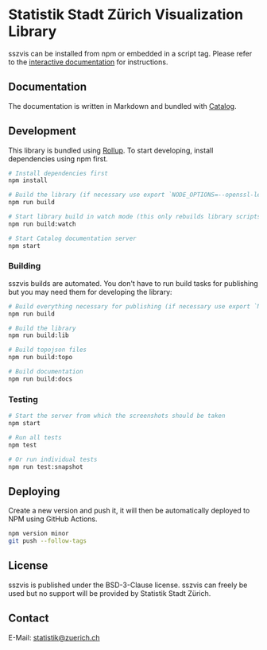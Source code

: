 # Statistik Stadt Zürich Visualization Library

sszvis can be installed from npm or embedded in a script tag. Please refer to the [interactive documentation](https://statistikstadtzuerich.github.io/sszvis/) for instructions.

## Documentation

The documentation is written in Markdown and bundled with [Catalog](https://www.catalog.style/).

## Development

This library is bundled using [Rollup](https://rollupjs.org/). To start developing, install dependencies using npm first.

```sh
# Install dependencies first
npm install

# Build the library (if necessary use export `NODE_OPTIONS=--openssl-legacy-provider`)
npm run build

# Start library build in watch mode (this only rebuilds library scripts, not things like topojson)
npm run build:watch

# Start Catalog documentation server
npm start
```

### Building

sszvis builds are automated. You don't have to run build tasks for publishing but you may need them for developing the library:

```sh
# Build everything necessary for publishing (if necessary use export `NODE_OPTIONS=--openssl-legacy-provider`)
npm run build

# Build the library
npm run build:lib

# Build topojson files
npm run build:topo

# Build documentation
npm run build:docs
```

### Testing

```sh
# Start the server from which the screenshots should be taken
npm start

# Run all tests
npm test

# Or run individual tests
npm run test:snapshot
```

## Deploying

Create a new version and push it, it will then be automatically deployed to NPM using GitHub Actions.

```sh
npm version minor
git push --follow-tags
```

## License

sszvis is published under the BSD-3-Clause license. sszvis can freely be used but no support will be provided by Statistik Stadt Zürich.

## Contact

E-Mail: [statistik@zuerich.ch](mailto:statistik@zuerich.ch)

